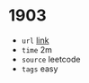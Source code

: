 # 1903
- `url` [link](https://leetcode.com/problems/largest-odd-number-in-string/description/?envType=daily-question&envId=2023-12-07)
- `time` 2m
- `source` leetcode
- `tags` easy

